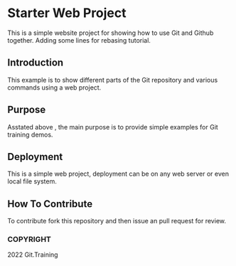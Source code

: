 # Starter Web Project

This is a simple website project for showing how to use Git and Github together.
Adding some lines for rebasing tutorial.
## Introduction

This example is to show different parts of the Git repository and various commands using a web project.

## Purpose

Asstated above , the main purpose is to provide simple examples for Git training demos.

## Deployment

This is a simple web project, deployment can be on any web server or even local file system.

## How To Contribute

To contribute fork this repository and then issue an pull request for review.
### COPYRIGHT
2022 Git.Training